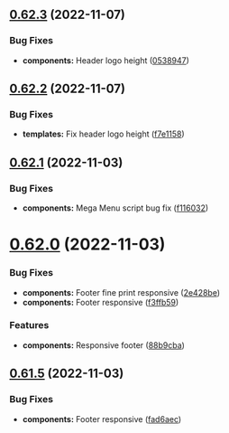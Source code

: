 ## [0.62.3](https://github.com/jacecotton/tcds/compare/v0.62.2...v0.62.3) (2022-11-07)


### Bug Fixes

* **components:** Header logo height ([0538947](https://github.com/jacecotton/tcds/commit/05389479f65cd0c718430b1aec7deb3f3c8990c6))



## [0.62.2](https://github.com/jacecotton/tcds/compare/v0.62.1...v0.62.2) (2022-11-07)


### Bug Fixes

* **templates:** Fix header logo height ([f7e1158](https://github.com/jacecotton/tcds/commit/f7e1158aff9d2f9af9aea0d17fb0e9f6b11d07f0))



## [0.62.1](https://github.com/jacecotton/tcds/compare/v0.62.0...v0.62.1) (2022-11-03)


### Bug Fixes

* **components:** Mega Menu script bug fix ([f116032](https://github.com/jacecotton/tcds/commit/f11603265a368c4a171978bce667e165855a55e7))



# [0.62.0](https://github.com/jacecotton/tcds/compare/v0.61.5...v0.62.0) (2022-11-03)


### Bug Fixes

* **components:** Footer fine print responsive ([2e428be](https://github.com/jacecotton/tcds/commit/2e428be8c9530df0890ac123e50203eed621a0a2))
* **components:** Footer responsive ([f3ffb59](https://github.com/jacecotton/tcds/commit/f3ffb59b2150411cac3014993e17e01a5300a527))


### Features

* **components:** Responsive footer ([88b9cba](https://github.com/jacecotton/tcds/commit/88b9cba8118bd7992b37ae4634a03e5e6fa89f27))



## [0.61.5](https://github.com/jacecotton/tcds/compare/v0.61.4...v0.61.5) (2022-11-03)


### Bug Fixes

* **components:** Footer responsive ([fad6aec](https://github.com/jacecotton/tcds/commit/fad6aec644083c156999e9e95ea4bb19e0786cd2))



